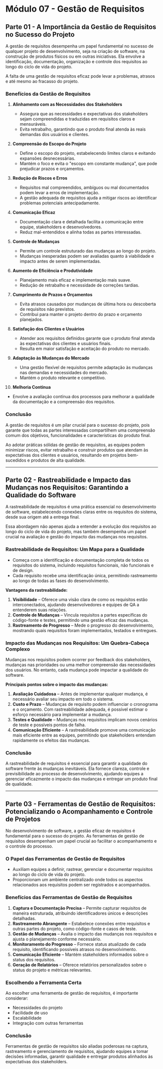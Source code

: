 # Módulo 07 - Gestão de Requisitos

## Parte 01 - A Importância da Gestão de Requisitos no Sucesso do Projeto

A gestão de requisitos desempenha um papel fundamental no sucesso de qualquer projeto de desenvolvimento, seja na criação de software, na construção de produtos físicos ou em outras iniciativas. Ela envolve a identificação, documentação, organização e controle dos requisitos ao longo do ciclo de vida do projeto.

A falta de uma gestão de requisitos eficaz pode levar a problemas, atrasos e até mesmo ao fracasso do projeto.

### Benefícios da Gestão de Requisitos

1. **Alinhamento com as Necessidades dos Stakeholders**  
   - Assegura que as necessidades e expectativas dos stakeholders sejam compreendidas e traduzidas em requisitos claros e mensuráveis.  
   - Evita retrabalho, garantindo que o produto final atenda às reais demandas dos usuários e clientes.

2. **Compreensão do Escopo do Projeto**  
   - Define o escopo do projeto, estabelecendo limites claros e evitando expansões desnecessárias.  
   - Mantém o foco e evita o "escopo em constante mudança", que pode prejudicar prazos e orçamentos.

3. **Redução de Riscos e Erros**  
   - Requisitos mal compreendidos, ambíguos ou mal documentados podem levar a erros de implementação.  
   - A gestão adequada de requisitos ajuda a mitigar riscos ao identificar problemas potenciais antecipadamente.

4. **Comunicação Eficaz**  
   - Documentação clara e detalhada facilita a comunicação entre equipe, stakeholders e desenvolvedores.  
   - Reduz mal-entendidos e alinha todas as partes interessadas.

5. **Controle de Mudanças**  
   - Permite um controle estruturado das mudanças ao longo do projeto.  
   - Mudanças inesperadas podem ser avaliadas quanto à viabilidade e impacto antes de serem implementadas.

6. **Aumento de Eficiência e Produtividade**  
   - Planejamento mais eficaz e implementação mais suave.  
   - Redução de retrabalho e necessidade de correções tardias.

7. **Cumprimento de Prazos e Orçamentos**  
   - Evita atrasos causados por mudanças de última hora ou descoberta de requisitos não previstos.  
   - Contribui para manter o projeto dentro do prazo e orçamento planejados.

8. **Satisfação dos Clientes e Usuários**  
   - Atender aos requisitos definidos garante que o produto final atenda às expectativas dos clientes e usuários finais.  
   - Resulta em maior satisfação e aceitação do produto no mercado.

9. **Adaptação às Mudanças do Mercado**  
   - Uma gestão flexível de requisitos permite adaptação às mudanças nas demandas e necessidades do mercado.  
   - Mantém o produto relevante e competitivo.

10. **Melhoria Contínua**  
   - Envolve a avaliação contínua dos processos para melhorar a qualidade da documentação e a compreensão dos requisitos.

### Conclusão
A gestão de requisitos é um pilar crucial para o sucesso do projeto, pois garante que todas as partes interessadas compartilhem uma compreensão comum dos objetivos, funcionalidades e características do produto final. 

Ao adotar práticas sólidas de gestão de requisitos, as equipes podem minimizar riscos, evitar retrabalho e construir produtos que atendam às expectativas dos clientes e usuários, resultando em projetos bem-sucedidos e produtos de alta qualidade.

---

## Parte 02 - Rastreabilidade e Impacto das Mudanças nos Requisitos: Garantindo a Qualidade do Software

A rastreabilidade de requisitos é uma prática essencial no desenvolvimento de software, estabelecendo conexões claras entre os requisitos do sistema, desde sua origem até a entrega final.

Essa abordagem não apenas ajuda a entender a evolução dos requisitos ao longo do ciclo de vida do projeto, mas também desempenha um papel crucial na avaliação e gestão do impacto das mudanças nos requisitos.

### Rastreabilidade de Requisitos: Um Mapa para a Qualidade

- Começa com a identificação e documentação completa de todos os requisitos do sistema, incluindo requisitos funcionais, não funcionais e de design.
- Cada requisito recebe uma identificação única, permitindo rastreamento ao longo de todas as fases do desenvolvimento.

**Vantagens da rastreabilidade:**

1. **Visibilidade** – Oferece uma visão clara de como os requisitos estão interconectados, ajudando desenvolvedores e equipes de QA a entenderem suas relações.
2. **Controle de Mudanças** – Vincula requisitos a partes específicas do código-fonte e testes, permitindo uma gestão eficaz das mudanças.
3. **Rastreamento de Progresso** – Mede o progresso do desenvolvimento, mostrando quais requisitos foram implementados, testados e entregues.

### Impacto das Mudanças nos Requisitos: Um Quebra-Cabeça Complexo

Mudanças nos requisitos podem ocorrer por feedback dos stakeholders, mudanças nas prioridades ou uma melhor compreensão das necessidades dos usuários. No entanto, cada mudança pode impactar a qualidade do software.

**Principais pontos sobre o impacto das mudanças:**

1. **Avaliação Cuidadosa** – Antes de implementar qualquer mudança, é necessário avaliar seu impacto em todo o sistema.
2. **Custo e Prazo** – Mudanças de requisito podem influenciar o cronograma e o orçamento. Com rastreabilidade adequada, é possível estimar o esforço necessário para implementar a mudança.
3. **Testes e Qualidade** – Mudanças nos requisitos implicam novos cenários de teste e possíveis pontos de falha.
4. **Comunicação Eficiente** – A rastreabilidade promove uma comunicação mais eficiente entre as equipes, permitindo que stakeholders entendam rapidamente os efeitos das mudanças.

### Conclusão
A rastreabilidade de requisitos é essencial para garantir a qualidade do software frente às mudanças inevitáveis. Ela fornece clareza, controle e previsibilidade ao processo de desenvolvimento, ajudando equipes a gerenciar eficazmente o impacto das mudanças e entregar um produto final de qualidade.

---

## Parte 03 - Ferramentas de Gestão de Requisitos: Potencializando o Acompanhamento e Controle de Projetos

No desenvolvimento de software, a gestão eficaz de requisitos é fundamental para o sucesso do projeto. As ferramentas de gestão de requisitos desempenham um papel crucial ao facilitar o acompanhamento e o controle do processo.

### O Papel das Ferramentas de Gestão de Requisitos

- Auxiliam equipes a definir, rastrear, gerenciar e documentar requisitos ao longo do ciclo de vida do projeto.
- Proporcionam um ambiente centralizado onde todos os aspectos relacionados aos requisitos podem ser registrados e acompanhados.

### Benefícios das Ferramentas de Gestão de Requisitos

1. **Captura e Documentação Precisa** – Permite capturar requisitos de maneira estruturada, atribuindo identificadores únicos e descrições detalhadas.
2. **Rastreamento Abrangente** – Estabelece conexões entre requisitos e outras partes do projeto, como código-fonte e casos de teste.
3. **Gestão de Mudanças** – Avalia o impacto das mudanças nos requisitos e ajusta o planejamento conforme necessário.
4. **Monitoramento do Progresso** – Fornece status atualizado de cada requisito, identificando possíveis atrasos no desenvolvimento.
5. **Comunicação Eficiente** – Mantém stakeholders informados sobre o status dos requisitos.
6. **Geração de Relatórios** – Oferece relatórios personalizados sobre o status do projeto e métricas relevantes.

### Escolhendo a Ferramenta Certa

Ao escolher uma ferramenta de gestão de requisitos, é importante considerar:
- Necessidades do projeto
- Facilidade de uso
- Escalabilidade
- Integração com outras ferramentas

### Conclusão
Ferramentas de gestão de requisitos são aliadas poderosas na captura, rastreamento e gerenciamento de requisitos, ajudando equipes a tomar decisões informadas, garantir qualidade e entregar produtos alinhados às expectativas dos stakeholders.
